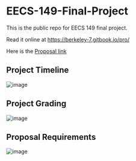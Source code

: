 # EECS-149-Final-Project

This is the public repo for EECS 149 final project.

Read it online at https://berkeley-7.gitbook.io/pro/

Here is the [Proposal link](https://www.overleaf.com/read/rpnnjmjwwfrt)


## Project Timeline
![image](https://github.com/jimchen2/EECS-149-Final-Project/assets/123833550/203c344d-8ea0-4e29-bcda-fbc39cd2cde2)
## Project Grading
![image](https://github.com/jimchen2/EECS-149-Final-Project/assets/123833550/56243308-1d9e-4659-ad4b-89df1fee2cd2)
## Proposal Requirements
![image](https://github.com/jimchen2/EECS-149-Final-Project/assets/123833550/56c66ddc-9b77-4f73-91a3-79ba3f75356b)



